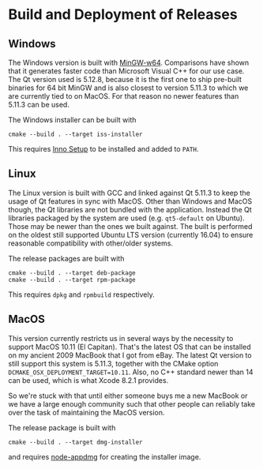 # Build and Deployment of Releases

## Windows

The Windows version is built with [MinGW-w64](http://mingw-w64.org/doku.php). Comparisons have shown that it generates faster code than Microsoft Visual C++ for our use case.
The Qt version used is 5.12.8, because it is the first one to ship pre-built binaries for 64 bit MinGW and is also closest to version 5.11.3 to which we are currently tied to on MacOS.
For that reason no newer features than 5.11.3 can be used.

The Windows installer can be built with

    cmake --build . --target iss-installer

This requires [Inno Setup](http://www.jrsoftware.org/isinfo.php) to be installed and added to `PATH`.

## Linux

The Linux version is built with GCC and linked against Qt 5.11.3 to keep the usage of Qt features in sync with MacOS.
Other than Windows and MacOS though, the Qt libraries are not bundled with the application.
Instead the Qt libraries packaged by the system are used (e.g. `qt5-default` on Ubuntu). Those may be newer than the ones we built against.
The built is performed on the oldest still supported Ubuntu LTS version (currently 16.04) to ensure reasonable compatibility with other/older systems.

The release packages are built with
    
    cmake --build . --target deb-package
    cmake --build . --target rpm-package

This requires `dpkg` and `rpmbuild` respectively.

## MacOS

This version currently restricts us in several ways by the necessity to support MacOS 10.11 (El Capitan).
That's the latest OS that can be installed on my ancient 2009 MacBook that I got from eBay.
The latest Qt version to still support this system is 5.11.3, together with the CMake option `DCMAKE_OSX_DEPLOYMENT_TARGET=10.11`.
Also, no C++ standard newer than 14 can be used, which is what Xcode 8.2.1 provides.

So we're stuck with that until either someone buys me a new MacBook or we have a large enough community such that other people can reliably take over the task of maintaining the MacOS version.

The release package is built with

    cmake --build . --target dmg-installer

and requires [node-appdmg](https://github.com/LinusU/node-appdmg) for creating the installer image.
